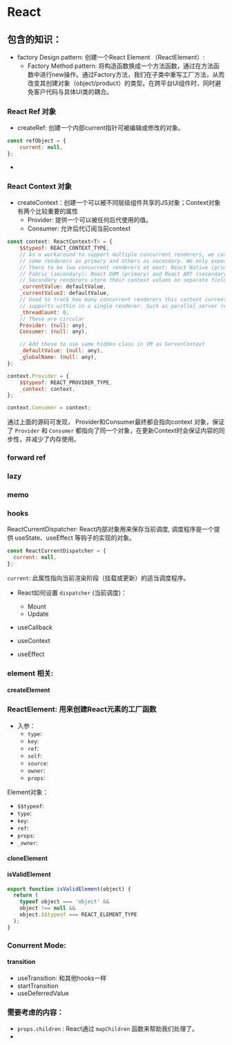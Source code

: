# React 

## 包含的知识：
- factory Design pattern: 创建一个React Element （ReactElement）:
  - Factory Method pattern: 将构造函数换成一个方法函数，通过在方法函数中进行new操作。通过Factory方法，我们在子类中重写工厂方法，从而改变其创建对象（object/product）的类型。在跨平台UI组件时，同时避免客户代码与具体UI类的耦合。



### React Ref 对象

- createRef: 创建一个内部current指针可被编辑或修改的对象。
```javascript
const refObject = {
    current: null,
};
```
- 

### React Context 对象
- createContext：创建一个可以被不同层级组件共享的JS对象；Context对象有两个比较重要的属性
  - Provider: 提供一个可以被任何后代使用的值。
  - Consumer: 允许后代订阅当前context


```javascript
const context: ReactContext<T> = {
    $$typeof: REACT_CONTEXT_TYPE,
    // As a workaround to support multiple concurrent renderers, we categorize
    // some renderers as primary and others as secondary. We only expect
    // there to be two concurrent renderers at most: React Native (primary) and
    // Fabric (secondary); React DOM (primary) and React ART (secondary).
    // Secondary renderers store their context values on separate fields.
    _currentValue: defaultValue,
    _currentValue2: defaultValue,
    // Used to track how many concurrent renderers this context currently
    // supports within in a single renderer. Such as parallel server rendering.
    _threadCount: 0,
    // These are circular
    Provider: (null: any),
    Consumer: (null: any),

    // Add these to use same hidden class in VM as ServerContext
    _defaultValue: (null: any),
    _globalName: (null: any),
};

context.Provider = {
    $$typeof: REACT_PROVIDER_TYPE,
    _context: context,
};

context.Consumer = context;
```

通过上面的源码可发现， Provider和Consumer最终都会指向context 对象，保证了 `Provider` 和 `Consumer` 都指向了同一个对象，在更新Context时会保证内容的同步性，并减少了内存使用。


### forward ref

### lazy

### memo

### hooks

ReactCurrentDispatcher: React内部对象用来保存当前调度, 调度程序是一个提供 useState、useEffect 等钩子的实现的对象。

```javascript
const ReactCurrentDispatcher = {
  current: null,
};
```
`current`: 此属性指向当前渲染阶段（挂载或更新）的适当调度程序。

- React如何设置 `dispatcher` (当前调度)：
  - Mount
  - Update



- useCallback
- useContext
- useEffect


### element 相关:

#### createElement

### ReactElement: 用来创建React元素的工厂函数

- 入参：
  - `type`:
  - `key`:
  - `ref`:
  - `self`:
  - `source`:
  - `owner`:
  - `props`:

Element对象：
- `$$typeof`:
- `type`:
- `key`:
- `ref`:
- `props`: 
- `_owner`:


#### cloneElement

#### isValidElement

```javascript
export function isValidElement(object) {
  return (
    typeof object === 'object' &&
    object !== null &&
    object.$$typeof === REACT_ELEMENT_TYPE
  );
}
```

### Conurrent Mode:

#### transition

- useTransition: 和其他hooks一样
- startTransition
- useDeferredValue


### 需要考虑的内容：
- `props.children` : React通过 `mapChildren` 函数来帮助我们处理了。
- 
